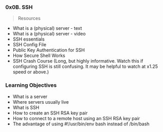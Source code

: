 ### 0x0B. SSH

>Resources
 - What is a (physical) server - text
 - What is a (physical) server - video
 - SSH essentials
 - SSH Config File
 - Public Key Authentication for SSH
 - How Secure Shell Works
 - SSH Crash Course (Long, but highly informative. Watch this if configuring SSH is still confusing. It may be helpful to watch at x1.25 speed or above.)

### Learning Objectives

 - What is a server
 - Where servers usually live
 - What is SSH
 - How to create an SSH RSA key pair
 - How to connect to a remote host using an SSH RSA key pair
 - The advantage of using #!/usr/bin/env bash instead of /bin/bash